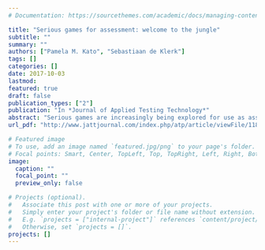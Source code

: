 ```yaml
---
# Documentation: https://sourcethemes.com/academic/docs/managing-content/

title: "Serious games for assessment: welcome to the jungle"
subtitle: ""
summary: ""
authors: ["Pamela M. Kato", "Sebastiaan de Klerk"]
tags: []
categories: []
date: 2017-10-03
lastmod: 
featured: true
draft: false
publication_types: ["2"]
publication: "In *Journal of Applied Testing Technology*"
abstract: "Serious games are increasingly being explored for use as assessment tools in broad domains. Drawing from research in these domains, we present important advantages and challenges that arise when using games for assessment. In light of this context and as an introduction to this special issue on Serious Games and Assessments, we introduce the experts’ contributions on using games for processes integrating agile game development approaches with psychometric validation processes and designing and developing games for formative assessments."
url_pdf: "http://www.jattjournal.com/index.php/atp/article/viewFile/118669/81852"

# Featured image
# To use, add an image named `featured.jpg/png` to your page's folder.
# Focal points: Smart, Center, TopLeft, Top, TopRight, Left, Right, BottomLeft, Bottom, BottomRight.
image:
  caption: ""
  focal_point: ""
  preview_only: false

# Projects (optional).
#   Associate this post with one or more of your projects.
#   Simply enter your project's folder or file name without extension.
#   E.g. `projects = ["internal-project"]` references `content/project/deep-learning/index.md`.
#   Otherwise, set `projects = []`.
projects: []
---
```

